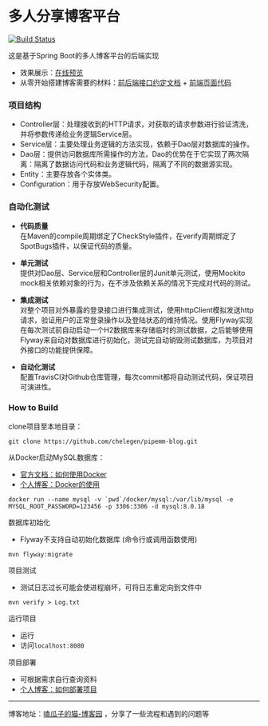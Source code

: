 # 多人分享博客平台
[![Build Status](https://www.travis-ci.org/chelegen/pipemm-blog.svg?branch=master)](https://www.travis-ci.org/chelegen/pipemm-blog)

这是基于Spring Boot的多人博客平台的后端实现
- 效果展示：[在线预览](http://139.196.161.65/)
- 从零开始搭建博客需要的材料：[前后端接口约定文档](https://github.com/chelegen/pipemm-blog/blob/master/%E5%89%8D%E5%90%8E%E7%AB%AF%E6%8E%A5%E5%8F%A3%E7%BA%A6%E5%AE%9A.md) + [前端页面代码](https://github.com/jirengu-inc/vue-blog-preview)

### 项目结构
- Controller层：处理接收到的HTTP请求，对获取的请求参数进行验证清洗，并将参数传递给业务逻辑Service层。
- Service层：主要处理业务逻辑的方法实现，依赖于Dao层对数据库的操作。
- Dao层：提供访问数据库所需操作的方法，Dao的优势在于它实现了两次隔离：隔离了数据访问代码和业务逻辑代码，隔离了不同的数据源实现。
- Entity：主要存放各个实体类。
- Configuration：用于存放WebSecurity配置。


### 自动化测试
- **代码质量** <br>
在Maven的compile周期绑定了CheckStyle插件，在verify周期绑定了SpotBugs插件，以保证代码的质量。

- **单元测试** <br>
提供对Dao层、Service层和Controller层的Junit单元测试，使用Mockito mock相关依赖对象的行为，在不涉及依赖关系的情况下完成对代码的测试。

- **集成测试** <br>
对整个项目对外暴露的登录接口进行集成测试，使用httpClient模拟发送http请求，验证用户的正常登录操作以及登陆状态的维持情况。使用Flyway实现在每次测试前自动启动一个H2数据库来存储临时的测试数据，之后能够使用Flyway来自动对数据库进行初始化，测试完自动销毁测试数据库，为项目对外接口的功能提供保障。

- **自动化测试**<br>
配置TravisCI对Github仓库管理，每次commit都将自动测试代码，保证项目可演进性。

    
### How to Build
clone项目至本地目录：
```
git clone https://github.com/chelegen/pipemm-blog.git
```
从Docker启动MySQL数据库：
- [官方文档：如何使用Docker](https://docs.docker.com/get-started/)
- [个人博客：Docker的使用](https://www.cnblogs.com/pipemm/p/12300761.html)
```
docker run --name mysql -v `pwd`/docker/mysql:/var/lib/mysql -e MYSQL_ROOT_PASSWORD=123456 -p 3306:3306 -d mysql:8.0.18
```
数据库初始化
- Flyway不支持自动初始化数据库 (命令行或调用函数使用)
```
mvn flyway:migrate
```
项目测试
- 测试日志过长可能会使进程崩坏，可将日志重定向到文件中
```
mvn verify > Log.txt
```
运行项目
- 运行
- 访问```localhost:8080```

项目部署
- 可根据需求自行查询资料
- [个人博客：如何部署项目](https://www.cnblogs.com/pipemm/p/12308373.html)



---
博客地址：[嗑瓜子的猫-博客园](https://www.cnblogs.com/pipemm/)
，分享了一些流程和遇到的问题等

